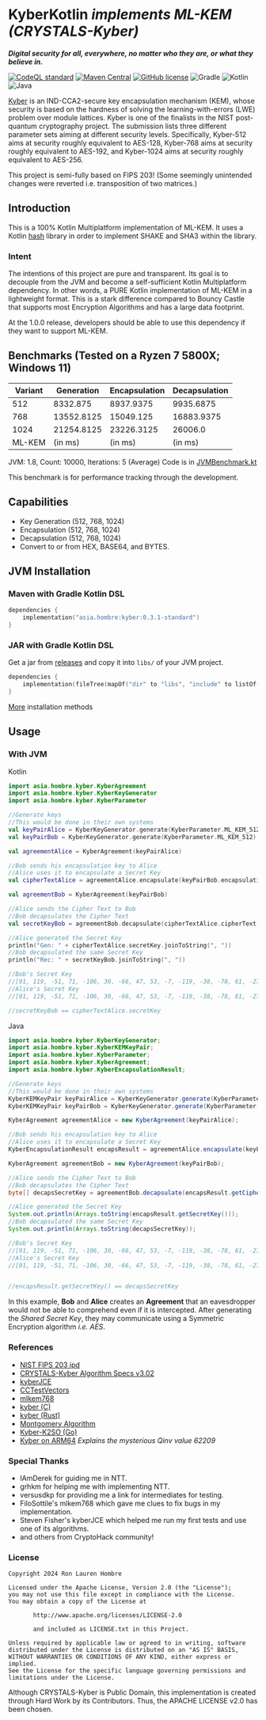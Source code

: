 # KyberKotlin _implements ML-KEM (CRYSTALS-Kyber)_
_**Digital security for all, everywhere, no matter who they are, or what they believe in.**_

[![CodeQL standard](https://github.com/ronhombre/KyberKotlin/actions/workflows/codeql.yml/badge.svg)](https://github.com/ronhombre/KyberKotlin/actions/workflows/codeql.yml)
[![Maven Central](https://img.shields.io/maven-central/v/asia.hombre/kyber.svg)](https://search.maven.org/#search%7Cga%7C1%7Cg%3A%22asia.hombre%22)
[![GitHub license](https://img.shields.io/badge/license-Apache%20License%202.0-blue.svg?style=flat)](https://www.apache.org/licenses/LICENSE-2.0)
![Gradle](https://img.shields.io/badge/Gradle-02303A.svg?style=for-the-badge&logo=Gradle&logoColor=white)
![Kotlin](https://img.shields.io/badge/kotlin-%237F52FF.svg?style=for-the-badge&logo=kotlin&logoColor=white)
![Java](https://img.shields.io/badge/java-%23ED8B00.svg?style=for-the-badge&logo=openjdk&logoColor=white)

[Kyber](https://pq-crystals.org/kyber/index.shtml) is an IND-CCA2-secure key encapsulation mechanism (KEM), whose
security is based on the hardness of solving the learning-with-errors (LWE) problem over module lattices. Kyber is one 
of the finalists in the NIST post-quantum cryptography project. The submission lists three different parameter sets 
aiming at different security levels. Specifically, Kyber-512 aims at security roughly equivalent to AES-128, Kyber-768 
aims at security roughly equivalent to AES-192, and Kyber-1024 aims at security roughly equivalent to AES-256.

This project is semi-fully based on FIPS 203! (Some seemingly unintended changes were reverted i.e. transposition of
two matrices.)

## Introduction

This is a 100% Kotlin Multiplatform implementation of ML-KEM.
It uses a Kotlin [hash](https://github.com/KotlinCrypto/hash) library in order to implement SHAKE and SHA3 within the library.

### Intent

The intentions of this project are pure and transparent. Its goal is to decouple from the JVM and become a self-sufficient
Kotlin Multiplatform dependency. In other words, a PURE Kotlin implementation of ML-KEM in a lightweight format. This is
a stark difference compared to Bouncy Castle that supports most Encryption Algorithms and has a large data footprint.

At the 1.0.0 release, developers should be able to use this dependency if they want to support ML-KEM.

## Benchmarks (Tested on a Ryzen 7 5800X; Windows 11)

| Variant | Generation | Encapsulation | Decapsulation |
|---------|------------|---------------|---------------|
| 512     | 8332.875   | 8937.9375     | 9935.6875     |
| 768     | 13552.8125 | 15049.125     | 16883.9375    |
| 1024    | 21254.8125 | 23226.3125    | 26006.0       |
| ML-KEM  | (in ms)    | (in ms)       | (in ms)       |

JVM: 1.8, Count: 10000, Iterations: 5 (Average)
Code is in [JVMBenchmark.kt](https://github.com/ronhombre/KyberKotlin/blob/master/src/jvmTest/kotlin/asia/hombre/kyber/tests/JVMBenchmark.kt)

This benchmark is for performance tracking through the development.

## Capabilities
* Key Generation (512, 768, 1024)
* Encapsulation (512, 768, 1024)
* Decapsulation (512, 768, 1024)
* Convert to or from HEX, BASE64, and BYTES.

## JVM Installation

### Maven with Gradle Kotlin DSL

```Kotlin
dependencies {
    implementation("asia.hombre:kyber:0.3.1-standard")
}
```

### JAR with Gradle Kotlin DSL

Get a jar from [releases](https://github.com/ronhombre/KyberKotlin/releases) and copy it into `libs/` of your JVM project.

```Kotlin
dependencies {
    implementation(fileTree(mapOf("dir" to "libs", "include" to listOf("*.jar"))))
}
```

[More](https://central.sonatype.com/artifact/asia.hombre/kyber/overview) installation methods

## Usage

### With JVM

Kotlin
```Kotlin
import asia.hombre.kyber.KyberAgreement
import asia.hombre.kyber.KyberKeyGenerator
import asia.hombre.kyber.KyberParameter

//Generate keys
//This would be done in their own systems
val keyPairAlice = KyberKeyGenerator.generate(KyberParameter.ML_KEM_512)
val keyPairBob = KyberKeyGenerator.generate(KyberParameter.ML_KEM_512)

val agreementAlice = KyberAgreement(keyPairAlice)

//Bob sends his encapsulation key to Alice
//Alice uses it to encapsulate a Secret Key
val cipherTextAlice = agreementAlice.encapsulate(keyPairBob.encapsulationKey)

val agreementBob = KyberAgreement(keyPairBob)

//Alice sends the Cipher Text to Bob
//Bob decapsulates the Cipher Text
val secretKeyBob = agreementBob.decapsulate(cipherTextAlice.cipherText)

//Alice generated the Secret Key
println("Gen: " + cipherTextAlice.secretKey.joinToString(", "))
//Bob decapsulated the same Secret Key
println("Rec: " + secretKeyBob.joinToString(", "))

//Bob's Secret Key
//[91, 119, -51, 71, -106, 30, -66, 47, 53, -7, -119, -38, -78, 61, -27, 44, -15, -47, -115, -92, -26, -120, 124, -17, -121, 83, 0, -57, -71, 118, 2, -31]
//Alice's Secret Key
//[91, 119, -51, 71, -106, 30, -66, 47, 53, -7, -119, -38, -78, 61, -27, 44, -15, -47, -115, -92, -26, -120, 124, -17, -121, 83, 0, -57, -71, 118, 2, -31]

//secretKeyBob == cipherTextAlice.secretKey
```

Java

```Java
import asia.hombre.kyber.KyberKeyGenerator;
import asia.hombre.kyber.KyberKEMKeyPair;
import asia.hombre.kyber.KyberParameter;
import asia.hombre.kyber.KyberAgreement;
import asia.hombre.kyber.KyberEncapsulationResult;

//Generate keys
//This would be done in their own systems
KyberKEMKeyPair keyPairAlice = KyberKeyGenerator.generate(KyberParameter.ML_KEM_512);
KyberKEMKeyPair keyPairBob = KyberKeyGenerator.generate(KyberParameter.ML_KEM_512);

KyberAgreement agreementAlice = new KyberAgreement(keyPairAlice);

//Bob sends his encapsulation key to Alice
//Alice uses it to encapsulate a Secret Key
KyberEncapsulationResult encapsResult = agreementAlice.encapsulate(keyPairBob.getEncapsulationKey());

KyberAgreement agreementBob = new KyberAgreement(keyPairBob);

//Alice sends the Cipher Text to Bob
//Bob decapsulates the Cipher Text
byte[] decapsSecretKey = agreementBob.decapsulate(encapsResult.getCipherText());

//Alice generated the Secret Key
System.out.println(Arrays.toString(encapsResult.getSecretKey()));
//Bob decapsulated the same Secret Key
System.out.println(Arrays.toString(decapsSecretKey));

//Bob's Secret Key
//[91, 119, -51, 71, -106, 30, -66, 47, 53, -7, -119, -38, -78, 61, -27, 44, -15, -47, -115, -92, -26, -120, 124, -17, -121, 83, 0, -57, -71, 118, 2, -31]
//Alice's Secret Key
//[91, 119, -51, 71, -106, 30, -66, 47, 53, -7, -119, -38, -78, 61, -27, 44, -15, -47, -115, -92, -26, -120, 124, -17, -121, 83, 0, -57, -71, 118, 2, -31]


//encapsResult.getSecretKey() == decapsSecretKey
```

In this example, **Bob** and **Alice** creates an **Agreement** that an eavesdropper would not be able to comprehend even
if it is intercepted. After generating the _Shared Secret Key_, they may communicate using a Symmetric Encryption
algorithm _i.e. AES_.

### References

* [NIST FIPS 203 ipd](https://csrc.nist.gov/pubs/fips/203/ipd)
* [CRYSTALS-Kyber Algorithm Specs v3.02](https://pq-crystals.org/kyber/data/kyber-specification-round3-20210804.pdf)
* [kyberJCE](https://github.com/fisherstevenk/kyberJCE)
* [CCTestVectors](https://github.com/C2SP/CCTV/)
* [mlkem768](https://github.com/FiloSottile/mlkem768)
* [kyber (C)](https://github.com/pq-crystals/kyber)
* [kyber (Rust)](https://github.com/Argyle-Software/kyber)
* [Montgomery Algorithm](https://www.ams.org/journals/mcom/1985-44-170/S0025-5718-1985-0777282-X/S0025-5718-1985-0777282-X.pdf)
* [Kyber-K2SO (Go)](https://github.com/symbolicsoft/kyber-k2so)
* [Kyber on ARM64](https://eprint.iacr.org/2021/561.pdf) _Explains the mysterious Qinv value 62209_

### Special Thanks

* IAmDerek for guiding me in NTT.
* grhkm for helping me with implementing NTT.
* versusdkp for providing me a link for intermediates for testing.
* FiloSottile's mlkem768 which gave me clues to fix bugs in my implementation.
* Steven Fisher's kyberJCE which helped me run my first tests and use one of its algorithms.
* and others from CryptoHack community!

### License

```
Copyright 2024 Ron Lauren Hombre

Licensed under the Apache License, Version 2.0 (the "License");
you may not use this file except in compliance with the License.
You may obtain a copy of the License at

       http://www.apache.org/licenses/LICENSE-2.0
       
       and included as LICENSE.txt in this Project.

Unless required by applicable law or agreed to in writing, software
distributed under the License is distributed on an "AS IS" BASIS,
WITHOUT WARRANTIES OR CONDITIONS OF ANY KIND, either express or implied.
See the License for the specific language governing permissions and
limitations under the License.
```

Although CRYSTALS-Kyber is Public Domain, this implementation is created through Hard Work by its Contributors.
Thus, the APACHE LICENSE v2.0 has been chosen.